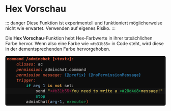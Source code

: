 ﻿---
prev:
   text: 'Experimente - Projekte'
   link: '/de-DE/usage/experiments/projects'
next: 
   text: 'Erweiterungen - Analyzer'
   link: '/de-DE/addons/analyzer'
---

# Hex Vorschau

::: danger
Diese Funktion ist experimentell und funktioniert möglicherweise nicht wie erwartet. Verwenden auf eigenes Risiko.
:::

Die **Hex Vorschau**-Funktion hebt Hex-Farbwerte in ihrer tatsächlichen Farbe hervor.
Wenn also eine Farbe wie `<#b31b55>` in Code steht, wird diese in der dementsprechenden Farbe hervorgehoben.

<img src="./images/hex-preview.png" alt="Hex Vorschau Beispiel" style="border-radius: 5px;" />
